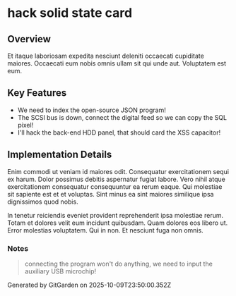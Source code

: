 # hack solid state card

## Overview
Et itaque laboriosam expedita nesciunt deleniti occaecati cupiditate maiores. Occaecati eum nobis omnis ullam sit qui unde aut. Voluptatem est eum.

## Key Features
- We need to index the open-source JSON program!
- The SCSI bus is down, connect the digital feed so we can copy the SQL pixel!
- I'll hack the back-end HDD panel, that should card the XSS capacitor!

## Implementation Details
Enim commodi ut veniam id maiores odit. Consequatur exercitationem sequi ex harum. Dolor possimus debitis aspernatur fugiat labore. Vero nihil atque exercitationem consequatur consequuntur ea rerum eaque. Qui molestiae sit sapiente est et et voluptas. Sint minus ea sint maiores similique ipsa dignissimos quod nobis.
 In tenetur reiciendis eveniet provident reprehenderit ipsa molestiae rerum. Totam et dolores velit eum incidunt quibusdam. Quam dolores eos libero ut. Error molestias voluptatem. Qui in non. Et nesciunt fuga non omnis.

### Notes
> connecting the program won't do anything, we need to input the auxiliary USB microchip!

Generated by GitGarden on 2025-10-09T23:50:00.352Z